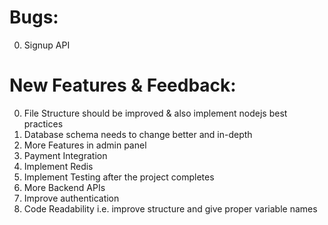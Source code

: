 # Bugs: 
0. Signup API 

# New Features & Feedback: 
0. File Structure should be improved & also implement nodejs best practices 
1. Database schema needs to change better and in-depth
2. More Features in admin panel
3. Payment Integration
4. Implement Redis
5. Implement Testing after the project completes
6. More Backend APIs
7. Improve authentication
8. Code Readability i.e. improve structure and give proper variable names